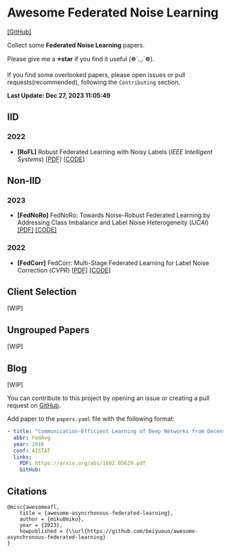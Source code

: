 # Awesome Federated Noise Learning

[[GitHub]](https://github.com/miku8miku/awesome-federated-noise-learning/)

Collect some **Federated Noise Learning** papers.

Please give me a **⭐star** if you find it useful (❁´◡`❁).

If you find some overlooked papers, please open issues or pull requests(recommended), following the `Contributing` section.

<!-- update-time-start -->

**Last Update: Dec 27, 2023 11:05:49**

<!-- update-time-end -->
<!-- main-start -->

## IID

### 2022

- **[RoFL]** Robust Federated Learning with Noisy Labels (_IEEE Intelligent Systems_) [[PDF]](https://arxiv.org/pdf/2012.01700.pdf) [[CODE]](https://github.com/jangsoohyuk/Robust-Federated-Learning-with-Noisy-Labels)


## Non-IID

### 2023

- **[FedNoRo]** FedNoRo: Towards Noise-Robust Federated Learning by Addressing Class Imbalance and Label Noise Heterogeneity (_IJCAI_) [[PDF]](https://arxiv.org/pdf/2305.05230.pdf) [[CODE]](https://github.com/wnn2000/FedNoRo)

### 2022

- **[FedCorr]** FedCorr: Multi-Stage Federated Learning for Label Noise Correction (_CVPR_) [[PDF]](https://arxiv.org/pdf/2204.04677.pdf) [[CODE]](https://github.com/Xu-Jingyi/FedCorr)


## Client Selection

[WIP]

## Ungrouped Papers

[WIP]

## Blog

[WIP]



<!-- main-end -->
You can contribute to this project by opening an issue or creating a pull request on [GitHub](https://github.com/beiyuouo/awesome-asynchronous-federated-learning).

Add paper to the `papers.yaml` file with the following format:

```yaml
- title: "Communication-Efficient Learning of Deep Networks from Decentralized Data"
  abbr: FedAvg
  year: 2016
  conf: AISTAT
  links:
    PDF: https://arxiv.org/abs/1602.05629.pdf
    GitHub:
```

## Citations

```text
@misc{awesomeafl,
    title = {awesome-asyncrhonous-federated-learning},
    author = {miku8miku},
    year = {2023},
    howpublished = {\\url{https://github.com/beiyuouo/awesome-asynchronous-federated-learning}
}
```
